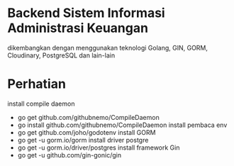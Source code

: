 # Backend Sistem Informasi Administrasi Keuangan
dikembangkan dengan menggunakan teknologi Golang, GIN, GORM, Cloudinary, PostgreSQL dan lain-lain

# Perhatian

install compile daemon

- go get github.com/githubnemo/CompileDaemon
- go install github.com/githubnemo/CompileDaemon
  install pembaca env
- go get github.com/joho/godotenv
  install GORM
- go get -u gorm.io/gorm
  install driver postgre
- go get -u gorm.io/driver/postgres
  install framework Gin
- go get -u github.com/gin-gonic/gin
